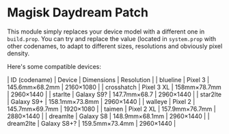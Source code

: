 # Magisk Daydream Patch
This module simply replaces your device model with a different one in `build.prop`. You can try and replace the value (located in `system.prop` with other codenames, to adapt to different sizes, resolutions and obviously pixel density.

Here's some compatible devices:

| ID (codename) | Device | Dimensions | Resolution |
| blueline | Pixel 3 | 145.6mm×68.2mm | 2160×1080 |
| crosshatch | Pixel 3 XL | 158mm×78.7mm | 2960×1440 |
| starlte | Galaxy S9? | 147.7mm×68.7 | 2960×1440 |
| star2lte | Galaxy S9+ | 158.1mm×73.8mm | 2960×1440 |
| walleye | Pixel 2 | 145.7mm×69.7mm | 1920×1080 |
| taimen | Pixel 2 XL | 157.9mm×76.7mm | 2880×1440 |
| dreamlte | Galaxy S8 | 148.9mm×68.1mm | 2960×1440 |
| dream2lte | Galaxy S8+? | 159.5mm×73.4mm | 2960×1440 |
